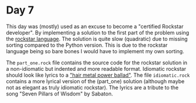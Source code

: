 # Day 7

This day was (mostly) used as an excuse to become a "certified Rockstar developer".
By implementing a solution to the first part of the problem using the [rockstar language](https://codewithrockstar.com).
The solution is quite slow (quadratic) due to missing sorting compared to the Python version.
This is due to the rockstar language being so bare bones I would have to implement my own sorting.

The `part_one.rock` file contains the source code for the rockstar solution in a non-idiomatic but indented and more readable format.
Idiomatic rockstar should look like lyrics to a ["hair metal power ballad"](https://codewithrockstar.com).
The file `idiomatic.rock` contains a more lyrical version of the (part_one) solution (although maybe not as elegant as truly idiomatic rockstar).
The lyrics are a tribute to the song "Seven Pillars of Wisdom" by Sabaton.
